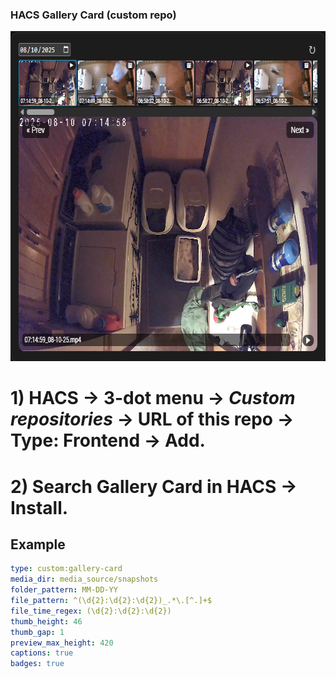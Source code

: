 ### HACS Gallery Card (custom repo)
<img width="702" height="528" alt="image" src="https://github.com/Ixitxachitl/gallery-card/blob/main/images/preview.png?raw=true" />

# 1) HACS → 3-dot menu → *Custom repositories* → URL of this repo → Type: Frontend → **Add**.&#x20;
# 2) Search **Gallery Card** in HACS → Install.

## Example
```yaml
type: custom:gallery-card
media_dir: media_source/snapshots
folder_pattern: MM-DD-YY
file_pattern: ^(\d{2}:\d{2}:\d{2})_.*\.[^.]+$
file_time_regex: (\d{2}:\d{2}:\d{2})
thumb_height: 46
thumb_gap: 1
preview_max_height: 420
captions: true
badges: true
